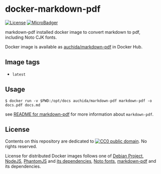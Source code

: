 # docker-markdown-pdf

[![License](https://img.shields.io/github/license/uchida/docker-markdown-pdf.svg?maxAge=2592000)](https://tldrlegal.com/license/creative-commons-cc0-1.0-universal)
[![MicroBadger](https://images.microbadger.com/badges/image/auchida/markdown-pdf.svg)](http://microbadger.com/images/auchida/markdown-pdf)

markdown-pdf installed docker image to convert markdown to pdf, including Noto CJK fonts.

Docker image is available as [auchida/markdown-pdf](https://hub.docker.com/r/auchida/markdown-pdf/) in Docker Hub.

## Image tags

- `latest`

## Usage

```console
$ docker run -v $PWD:/opt/docs auchida/markdown-pdf markdown-pdf -o docs.pdf docs.md
```

see [README for markdown-pdf](https://github.com/alanshaw/markdown-pdf) for more information about `markdown-pdf`.

## License

Contents on this repository are dedicated to [![CC0 public domain](http://i.creativecommons.org/p/zero/1.0/80x15.png "CC0 public domain")](https://creativecommons.org/publicdomain/zero/1.0/).
No rights reserved.

License for distributed Docker images follows one of [Debian Project](https://www.debian.org/legal/licenses/), [NodeJS](https://github.com/nodejs/node/blob/master/LICENSE), [PhantomJS](https://github.com/ariya/phantomjs/blob/master/LICENSE.BSD) and [its dependencies](https://github.com/ariya/phantomjs/blob/master/third-party.txt), [Noto fonts](https://github.com/googlei18n/noto-cjk/blob/master/LICENSE), [markdown-pdf](https://github.com/alanshaw/markdown-pdf/blob/master/LICENCE) and its dependencies.
